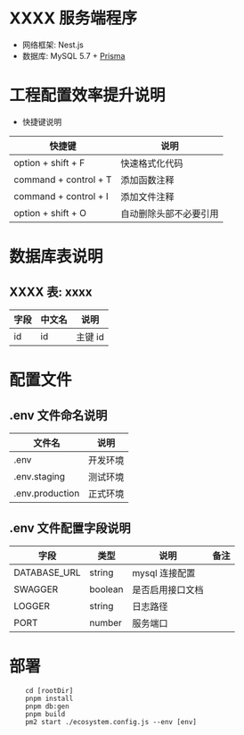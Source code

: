 # XXXX 服务端程序

-   网络框架: Nest.js
-   数据库: MySQL 5.7 + [Prisma](https://www.prisma.io/)

# 工程配置效率提升说明

-   快捷键说明

| 快捷键                | 说明                   |
| --------------------- | ---------------------- |
| option + shift + F    | 快速格式化代码         |
| command + control + T | 添加函数注释           |
| command + control + I | 添加文件注释           |
| option + shift + O    | 自动删除头部不必要引用 |

# 数据库表说明

## XXXX 表: xxxx

| 字段 | 中文名 | 说明    |
| ---- | ------ | ------- |
| id   | id     | 主键 id |

# 配置文件

## .env 文件命名说明

| 文件名          | 说明     |
| --------------- | -------- |
| .env            | 开发环境 |
| .env.staging    | 测试环境 |
| .env.production | 正式环境 |

## .env 文件配置字段说明

| 字段         | 类型    | 说明             | 备注 |
| ------------ | ------- | ---------------- | ---- |
| DATABASE_URL | string  | mysql 连接配置   |      |
| SWAGGER      | boolean | 是否启用接口文档 |      |
| LOGGER       | string  | 日志路径         |      |
| PORT         | number  | 服务端口         |      |

# 部署

```
    cd [rootDir]
    pnpm install
    pnpm db:gen
    pnpm build
    pm2 start ./ecosystem.config.js --env [env]
```
